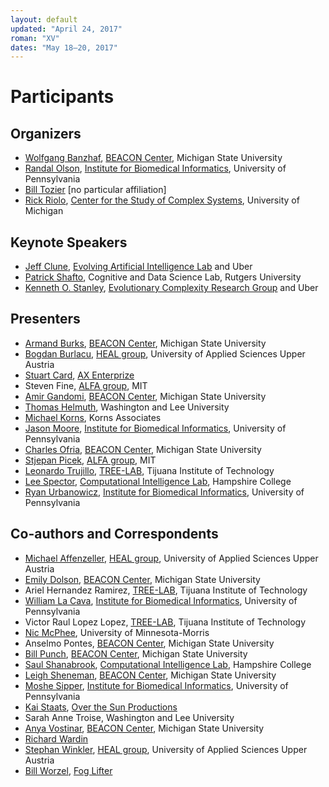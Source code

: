 ```yaml
---
layout: default
updated: "April 24, 2017"
roman: "XV"
dates: "May 18–20, 2017"
---
```


# Participants

## Organizers

- [Wolfgang Banzhaf](http://www.cse.msu.edu/~banzhafw/), [BEACON Center](https://www3.beacon-center.org/), Michigan State University
- [Randal Olson](http://www.randalolson.com), [Institute for Biomedical Informatics](http://upibi.org), University of Pennsylvania
- [Bill Tozier](http://vaguery.github.io) [no particular affiliation]
- [Rick Riolo](https://lsa.umich.edu/cscs/people/affiliated-faculty/rlriolo.html), [Center for the Study of Complex Systems](https://lsa.umich.edu/cscs), University of Michigan

## Keynote Speakers

- [Jeff Clune](http://jeffclune.com/), [Evolving Artificial Intelligence Lab](http://www.evolvingai.org) and Uber
- [Patrick Shafto](http://shaftolab.com), Cognitive and Data Science Lab, Rutgers University
- [Kenneth O. Stanley](http://www.cs.ucf.edu/~kstanley/), [Evolutionary Complexity Research Group](http://eplex.cs.ucf.edu) and Uber

## Presenters

- [Armand Burks](http://www.cse.msu.edu/~burksarm/), [BEACON Center](https://www3.beacon-center.org/), Michigan State University
- [Bogdan Burlacu](http://heal.heuristiclab.com/team/burlacu), [HEAL group](http://heal.heuristiclab.com/team/burlacu), University of Applied Sciences Upper Austria
- [Stuart Card](https://www.researchgate.net/profile/Stuart_Card3), [AX Enterprize](http://axenterprize.com/)
- Steven Fine, [ALFA group](http://alfagroup.csail.mit.edu/12.x/tiki-index.php), MIT
- [Amir Gandomi](http://gandomi.beacon-center.org/), [BEACON Center](https://www3.beacon-center.org/), Michigan State University
- [Thomas Helmuth](https://www.wlu.edu/computer-science/faculty-and-staff/profile?ID=x13084), Washington and Lee University
- [Michael Korns](http://korns.com/), Korns Associates
- [Jason Moore](https://www.med.upenn.edu/apps/faculty/index.php/g275/p8803452), [Institute for Biomedical Informatics](http://upibi.org/), University of Pennsylvania
- [Charles Ofria](http://www.ofria.com/), [BEACON Center](https://www3.beacon-center.org/), Michigan State University
- [Stjepan Picek](https://scholar.google.com/citations?user=C1enS8IAAAAJ), [ALFA group](http://alfagroup.csail.mit.edu/12.x/tiki-index.php), MIT
- [Leonardo Trujillo](https://sites.google.com/site/leonardotrujillogp/), [TREE-LAB](http://www.tree-lab.org/), Tijuana Institute of Technology
- [Lee Spector](http://faculty.hampshire.edu/lspector/), [Computational Intelligence Lab](http://faculty.hampshire.edu/lspector/ici.html), Hampshire College
- [Ryan Urbanowicz](http://ryanurbanowicz.com/), [Institute for Biomedical Informatics](http://upibi.org), University of Pennsylvania

## Co-authors and Correspondents

- [Michael Affenzeller](http://heal.heuristiclab.com/team/affenzeller), [HEAL group](http://heal.heuristiclab.com/team/burlacu), University of Applied Sciences Upper Austria
- [Emily Dolson](http://cse.msu.edu/~dolsonem/), [BEACON Center](https://www3.beacon-center.org/), Michigan State University
- Ariel Hernandez Ramirez, [TREE-LAB](http://www.tree-lab.org/), Tijuana Institute of Technology
- [William La Cava](http://www.williamlacava.com/), [Institute for Biomedical Informatics](http://upibi.org), University of Pennsylvania
- Victor Raul Lopez Lopez, [TREE-LAB](http://www.tree-lab.org/), Tijuana Institute of Technology
- [Nic McPhee](http://facultypages.morris.umn.edu/~mcphee/), University of Minnesota-Morris
- Anselmo Pontes, [BEACON Center](https://www3.beacon-center.org/), Michigan State University
- [Bill Punch](http://www.cse.msu.edu/~punch/), [BEACON Center](https://www3.beacon-center.org/), Michigan State University
- [Saul Shanabrook](https://about.me/shanabrook), [Computational Intelligence Lab](http://faculty.hampshire.edu/lspector/ici.html), Hampshire College
- [Leigh Sheneman](http://www.leighsheneman.com/), [BEACON Center](https://www3.beacon-center.org/), Michigan State University
- [Moshe Sipper](http://www.moshesipper.com/), [Institute for Biomedical Informatics](http://upibi.org), University of Pennsylvania
- [Kai Staats](https://overthesun.com/kai-staats/), [Over the Sun Productions](https://overthesun.com/)
- Sarah Anne Troise, Washington and Lee University
- [Anya Vostinar](https://sites.google.com/site/anyaevostinar/), [BEACON Center](https://www3.beacon-center.org/), Michigan State University
- [Richard Wardin](https://www.linkedin.com/in/richard-wardin-4064037a/)
- [Stephan Winkler](http://heal.heuristiclab.com/team/winkler), [HEAL group](http://heal.heuristiclab.com/team/burlacu), University of Applied Sciences Upper Austria
- [Bill Worzel](https://www.linkedin.com/in/bill-worzel-4b39b412/), [Fog Lifter](http://www.fog-lifter.com/)